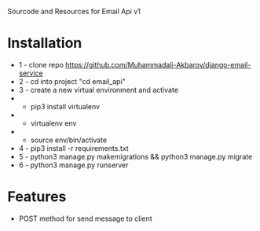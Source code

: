Sourcode and Resources for Email Api v1

# Installation
* 1 - clone repo https://github.com/Muhammadali-Akbarov/django-email-service
* 2 - cd into project "cd email_api"
* 3 - create a new virtual environment and activate
*  - pip3 install virtualenv
*  - virtualenv env
*  - source env/bin/activate
* 4 - pip3 install -r requirements.txt
* 5 - python3 manage.py makemigrations && python3 manage.py migrate
* 6 - python3 manage.py runserver

# Features
* POST method for send message to client
